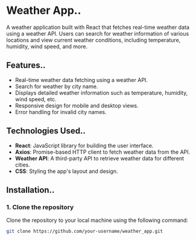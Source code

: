 # Weather App..

A weather application built with React that fetches real-time weather data using a weather API. Users can search for weather information of various locations and view current weather conditions, including temperature, humidity, wind speed, and more.

## Features..

- Real-time weather data fetching using a weather API.
- Search for weather by city name.
- Displays detailed weather information such as temperature, humidity, wind speed, etc.
- Responsive design for mobile and desktop views.
- Error handling for invalid city names.

## Technologies Used..

- **React**: JavaScript library for building the user interface.
- **Axios**: Promise-based HTTP client to fetch weather data from the API.
- **Weather API**: A third-party API to retrieve weather data for different cities.
- **CSS**: Styling the app's layout and design.
  
## Installation..

### 1. Clone the repository

Clone the repository to your local machine using the following command:

```bash
git clone https://github.com/your-username/weather_app.git
